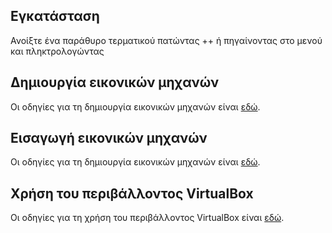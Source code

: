 ## Εγκατάσταση

Ανοίξτε ένα παράθυρο τερματικού πατώντας ++ ή πηγαίνοντας στο μενού  και
πληκτρολογώντας

## Δημιουργία εικονικών μηχανών

Οι οδηγίες για τη δημιουργία εικονικών μηχανών είναι
[εδώ](Εφαρμογές/VirtualBox#Δημιουργία_ιδεατής_μηχανής).

## Εισαγωγή εικονικών μηχανών

Οι οδηγίες για τη δημιουργία εικονικών μηχανών είναι
[εδώ](Εφαρμογές/VirtualBox#Εισαγωγή_προϋπάρχουσας_ιδεατής_μηχανής).

## Χρήση του περιβάλλοντος VirtualBox

Οι οδηγίες για τη χρήση του περιβάλλοντος VirtualBox είναι
[εδώ](Εφαρμογές/VirtualBox#Οδηγός_Χρήσης).